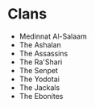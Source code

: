 Clans
=====
* Medinnat Al-Salaam
* The Ashalan
* The Assassins
* The Ra'Shari
* The Senpet
* The Yodotai
* The Jackals
* The Ebonites
